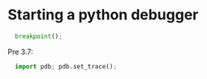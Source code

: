 # Starting a python debugger

```python
  breakpoint();
```

Pre 3.7:
```python
  import pdb; pdb.set_trace();
```
